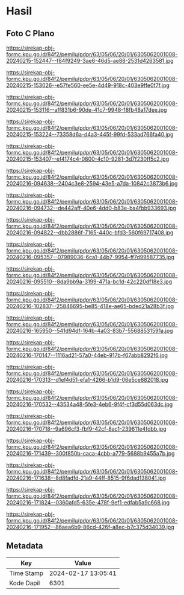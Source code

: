 # Hasil

## Foto C Plano

https://sirekap-obj-formc.kpu.go.id/84f2/pemilu/pdpr/63/05/06/20/01/6305062001008-20240215-152447--f84f9249-3ae6-46d5-ae88-2531d4263581.jpg

https://sirekap-obj-formc.kpu.go.id/84f2/pemilu/pdpr/63/05/06/20/01/6305062001008-20240215-153026--e57fe560-ee5e-4d49-918c-403e9ffe0f7f.jpg

https://sirekap-obj-formc.kpu.go.id/84f2/pemilu/pdpr/63/05/06/20/01/6305062001008-20240215-153116--aff831b6-90de-41c7-9948-18fb48a17dee.jpg

https://sirekap-obj-formc.kpu.go.id/84f2/pemilu/pdpr/63/05/06/20/01/6305062001008-20240215-153224--73358d6a-d4a3-445f-99fd-533ad766fa40.jpg

https://sirekap-obj-formc.kpu.go.id/84f2/pemilu/pdpr/63/05/06/20/01/6305062001008-20240215-153407--ef4174c4-0800-4c10-9281-3d7f230ff5c2.jpg

https://sirekap-obj-formc.kpu.go.id/84f2/pemilu/pdpr/63/05/06/20/01/6305062001008-20240216-094638--2404c3e8-2594-43e5-a7da-10842c3873b6.jpg

https://sirekap-obj-formc.kpu.go.id/84f2/pemilu/pdpr/63/05/06/20/01/6305062001008-20240216-094732--de442aff-40e6-4dd0-b83e-ba4fbb933693.jpg

https://sirekap-obj-formc.kpu.go.id/84f2/pemilu/pdpr/63/05/06/20/01/6305062001008-20240216-094822--dbb2886f-7165-440c-bfd3-560f69717408.jpg

https://sirekap-obj-formc.kpu.go.id/84f2/pemilu/pdpr/63/05/06/20/01/6305062001008-20240216-095357--07989036-6ca1-44b7-9954-ff7d99587735.jpg

https://sirekap-obj-formc.kpu.go.id/84f2/pemilu/pdpr/63/05/06/20/01/6305062001008-20240216-095510--8da9bb9a-3199-471a-bc1d-42c220df18e3.jpg

https://sirekap-obj-formc.kpu.go.id/84f2/pemilu/pdpr/63/05/06/20/01/6305062001008-20240216-102837--25846695-be85-418e-ae65-bded21a28b3f.jpg

https://sirekap-obj-formc.kpu.go.id/84f2/pemilu/pdpr/63/05/06/20/01/6305062001008-20240216-165950--541d94df-164b-4a03-83b7-55688531591a.jpg

https://sirekap-obj-formc.kpu.go.id/84f2/pemilu/pdpr/63/05/06/20/01/6305062001008-20240216-170147--1116ad21-57a0-44eb-917b-f67abb8292f6.jpg

https://sirekap-obj-formc.kpu.go.id/84f2/pemilu/pdpr/63/05/06/20/01/6305062001008-20240216-170313--d1ef4d51-efa1-4266-b1d9-06e5ce882018.jpg

https://sirekap-obj-formc.kpu.go.id/84f2/pemilu/pdpr/63/05/06/20/01/6305062001008-20240216-170532--43534a48-5fe3-4eb6-9f4f-cf3d55d063dc.jpg

https://sirekap-obj-formc.kpu.go.id/84f2/pemilu/pdpr/63/05/06/20/01/6305062001008-20240216-170718--9a696cf3-fbf9-42cf-8ac1-239611e4fdbb.jpg

https://sirekap-obj-formc.kpu.go.id/84f2/pemilu/pdpr/63/05/06/20/01/6305062001008-20240216-171439--300f850b-caca-4cbb-a779-5688b9455a7b.jpg

https://sirekap-obj-formc.kpu.go.id/84f2/pemilu/pdpr/63/05/06/20/01/6305062001008-20240216-171638--8d8fadfd-21a9-44ff-8515-9f6dad138041.jpg

https://sirekap-obj-formc.kpu.go.id/84f2/pemilu/pdpr/63/05/06/20/01/6305062001008-20240216-171824--0360afd5-635e-478f-9ef1-edfab5a9c668.jpg

https://sirekap-obj-formc.kpu.go.id/84f2/pemilu/pdpr/63/05/06/20/01/6305062001008-20240216-171952--86aea6b9-86cd-426f-a8ec-b7c375d34039.jpg


## Metadata

| Key        | Value               |
| ---------- | ------------------- |
| Time Stamp | 2024-02-17 13:05:41 |
| Kode Dapil | 6301                |



